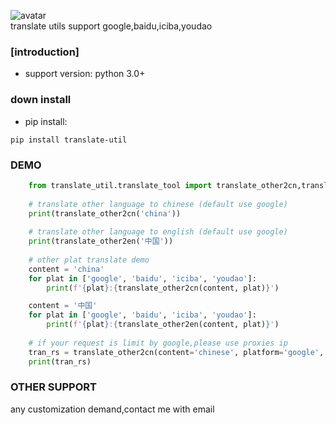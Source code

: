 ![avatar](https://github.com/translate/translate/workflows/Test/badge.svg)  
translate utils support google,baidu,iciba,youdao
### [introduction]

* support version: python 3.0+

### down install

* pip install:
```shell
pip install translate-util
```

### DEMO

```python
    from translate_util.translate_tool import translate_other2cn,translate_other2en
    
    # translate other language to chinese (default use google)
    print(translate_other2cn('china'))
    
    # translate other language to english (default use google)
    print(translate_other2en('中国'))
    
    # other plat translate demo
    content = 'china'
    for plat in ['google', 'baidu', 'iciba', 'youdao']:
        print(f'{plat}:{translate_other2cn(content, plat)}')

    content = '中国'
    for plat in ['google', 'baidu', 'iciba', 'youdao']:
        print(f'{plat}:{translate_other2en(content, plat)}')
    
    # if your request is limit by google,please use proxies ip
    tran_rs = translate_other2cn(content='chinese', platform='google', proxies='5.34.178.48:8080')
    print(tran_rs)
```

### OTHER SUPPORT
any customization demand,contact me with email